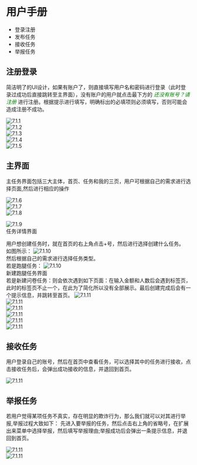 <h1>用户手册</h1>

- 登录注册
- 发布任务
- 接收任务
- 举报任务

<h2>注册登录</h2>

简洁明了的UI设计，如果有账户了，则直接填写用户名和密码进行登录（此时登录过成功后直接跳转至主界面），没有账户的用户就点击最下方的 *<font color=green>还没有账号？请注册</font>* 进行注册。根据提示进行填写，明确标出的必填项则必须填写，否则可能会造成注册不成功。<br>

![7.1.1](img/7.1.1.JPG)<br>
![7.1.2](img/7.1.2.JPG)<br>
![7.1.3](img/7.1.3.JPG)<br>
![7.1.4](img/7.1.4.JPG)<br>
![7.1.5](img/7.1.5.JPG)<br>

<h2>主界面</h2>
主任务界面包括三大主体，首页、任务和我的三页，用户可根据自己的需求进行选择页面,然后进行相应的操作<br>

![7.1.6](img/7.1.6.JPG)<br>
![7.1.7](img/7.1.7.JPG)<br>
![7.1.8](img/7.1.8.JPG)<br>

![7.1.9](img/7.1.9.JPG)<br>
任务详情界面<br>

用户想创建任务时，就在首页的右上角点击+号，然后进行选择创建什么任务。<br>
如图所示：
![7.1.10](img/User_manual/create_task.jpg)<br>
然后根据自己的需求进行选择任务类型。<br>
若是跑腿任务：
![7.1.10](img/User_manual/create_errand.png)<br>
新建跑腿任务界面<br>
若是新建问卷任务：则会依次遇到如下页面：在输入金额和人数后会遇到标签页，此时的标签页不止一个，在此为了简化所以没有全部展示。最后创建完成后会有一个提示信息，并跳转至首页。
![7.1.11](img/7.1.11.JPG)<br>
![7.1.11](img/User_manual/create_questionare_2.png)<br>
![7.1.11](img/User_manual/create_questionare_3.png)<br>
![7.1.11](img/User_manual/create_questionare_4.png)<br>
![7.1.11](img/User_manual/create_questionare_5.png)<br>
![7.1.11](img/User_manual/create_questionare_6.png)<br>

<h2>接收任务</h2>
用户登录自己的账号，然后在首页中查看任务，可以选择其中的任务进行接收，点击接收任务后，会弹出成功接收的信息，并退回到首页。<br>

![7.1.11](img/User_manual/accept_task.png)<br>

<h2>举报任务</h2>
若用户觉得某项任务不真实，存在明显的欺诈行为，那么我们就可以对其进行举报,举报过程大致如下：
先进入要举报的任务，然后点击右上角的省略号，在扩展出来菜单中选择举报，然后填写举报理由;举报成功后会弹出一条提示信息，并退回到首页。

![7.1.11](img/User_manual/report_1.png)<br>
![7.1.11](img/User_manual/report_2.png)<br>